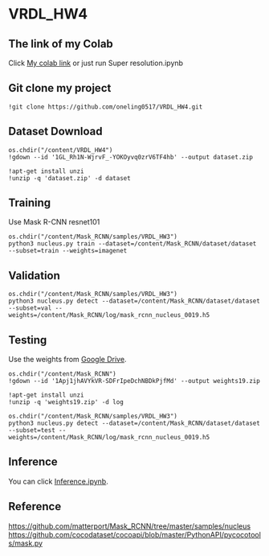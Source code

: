 # VRDL_HW4

## The link of my Colab

Click [My colab link](https://colab.research.google.com/drive/1mrqrHPnOH7Jx5W3o_2td_CifL7wjtpEo?usp=sharing) or just run Super resolution.ipynb

## Git clone my project
```
!git clone https://github.com/oneling0517/VRDL_HW4.git
```
## Dataset Download
```
os.chdir("/content/VRDL_HW4")
!gdown --id '1GL_Rh1N-WjrvF_-YOKOyvq0zrV6TF4hb' --output dataset.zip

!apt-get install unzi
!unzip -q 'dataset.zip' -d dataset
```

## Training
Use Mask R-CNN resnet101
```
os.chdir("/content/Mask_RCNN/samples/VRDL_HW3")
python3 nucleus.py train --dataset=/content/Mask_RCNN/dataset/dataset --subset=train --weights=imagenet
```

## Validation
```
os.chdir("/content/Mask_RCNN/samples/VRDL_HW3")
python3 nucleus.py detect --dataset=/content/Mask_RCNN/dataset/dataset --subset=val --weights=/content/Mask_RCNN/log/mask_rcnn_nucleus_0019.h5
```

## Testing
Use the weights from [Google Drive](https://drive.google.com/file/d/1Apj1jhAVYkVR-SDFrIpeDchNBDkPjfMd/view?usp=sharing).
```
os.chdir("/content/Mask_RCNN")
!gdown --id '1Apj1jhAVYkVR-SDFrIpeDchNBDkPjfMd' --output weights19.zip

!apt-get install unzi
!unzip -q 'weights19.zip' -d log
```
```
os.chdir("/content/Mask_RCNN/samples/VRDL_HW3")
python3 nucleus.py detect --dataset=/content/Mask_RCNN/dataset/dataset --subset=test --weights=/content/Mask_RCNN/log/mask_rcnn_nucleus_0019.h5
```

## Inference

You can click [Inference.ipynb](https://colab.research.google.com/drive/13vLcOs_x6R_ALSdEjlYYxuOcER0Xr-gd?usp=sharing).

## Reference
https://github.com/matterport/Mask_RCNN/tree/master/samples/nucleus
https://github.com/cocodataset/cocoapi/blob/master/PythonAPI/pycocotools/mask.py
